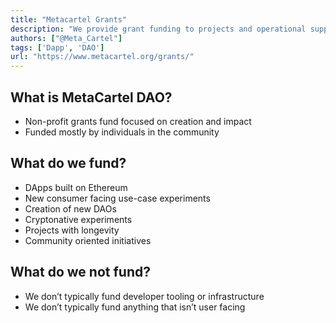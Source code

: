 ```yaml
---
title: "Metacartel Grants"
description: "We provide grant funding to projects and operational support for early stage DApps"
authors: ["@Meta_Cartel"]
tags: ['Dapp', 'DAO']
url: "https://www.metacartel.org/grants/"
---
```


## What is MetaCartel DAO?

- Non-profit grants fund focused on creation and impact
- Funded mostly by individuals in the community

## What do we fund?

- DApps built on Ethereum
- New consumer facing use-case experiments
- Creation of new DAOs
- Cryptonative experiments
- Projects with longevity
- Community oriented initiatives

## What do we not fund?

- We don’t typically fund developer tooling or infrastructure
- We don’t typically fund anything that isn’t user facing
